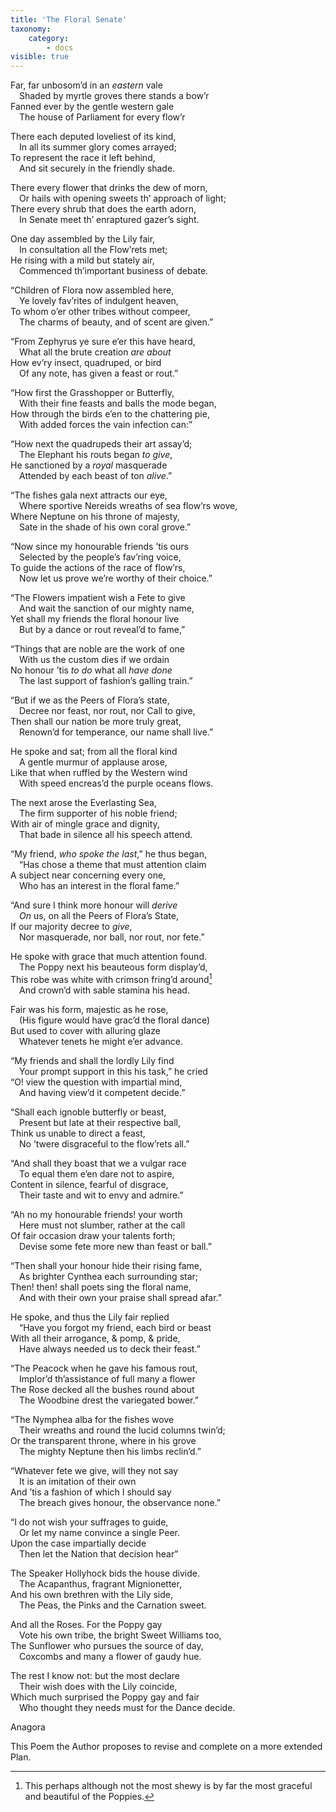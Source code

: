 ```yaml
---
title: 'The Floral Senate'
taxonomy:
    category:
        - docs
visible: true
---
```


Far, far unbosom’d in an *eastern* vale  
&emsp;Shaded by myrtle groves there stands a bow’r  
Fanned ever by the gentle western gale  
&emsp;The house of Parliament for every flow’r  
  
There each deputed loveliest of its kind,  
&emsp;In all its summer glory comes arrayed;  
To represent the race it left behind,  
&emsp;And sit securely in the friendly shade.  
  
There every flower that drinks the dew of morn,  
&emsp;Or hails with opening sweets th’ approach of light;  
There every shrub that does the earth adorn,  
&emsp;In Senate meet th’ enraptured gazer’s sight.  
  
One day assembled by the Lily fair,  
&emsp;In consultation all the Flow’rets met;  
He rising with a mild but stately air,  
&emsp;Commenced th’important business of debate.  
  
“Children of Flora now assembled here,  
&emsp;Ye lovely fav’rites of indulgent heaven,  
To whom o’er other tribes without compeer,  
&emsp;The charms of beauty, and of scent are given.”  
  
“From Zephyrus ye sure e’er this have heard,  
&emsp;What all the brute creation *are about*  
How ev’ry insect, quadruped, or bird  
&emsp;Of any note, has given a feast or rout.”  
  
“How first the Grasshopper or Butterfly,  
&emsp;With their fine feasts and balls the mode began,  
How through the birds e’en to the chattering pie,  
&emsp;With added forces the vain infection can:”  
  
“How next the quadrupeds their art assay’d;  
&emsp;The Elephant his routs began *to give*,  
He sanctioned by a *royal* masquerade  
&emsp;Attended by each beast of ton *alive*.”  
  
“The fishes gala next attracts our eye,  
&emsp;Where sportive Nereids wreaths of sea flow’rs wove,  
Where Neptune on his throne of majesty,  
&emsp;Sate in the shade of his own coral grove.”  
  
“Now since my honourable friends ’tis ours  
&emsp;Selected by the people’s fav’ring voice,  
To guide the actions of the race of flow’rs,  
&emsp;Now let us prove we’re worthy of their choice.”  
  
“The Flowers impatient wish a Fete to give  
&emsp;And wait the sanction of our mighty name,  
Yet shall my friends the floral honour live  
&emsp;But by a dance or rout reveal’d to fame,”  
    
“Things that are noble are the work of one  
&emsp;With us the <span data-tippy="fashion" class="green">custom</span> dies if we ordain  
No honour ’tis *to do* what all *have done*  
&emsp;<span data-tippy="The last supporters of her falling train" class="green">The last support of fashion’s galling train</span>.”  
  
“But if we as the Peers of Flora’s state,  
&emsp;Decree nor feast, nor rout, nor Call to give,  
Then shall our nation be more truly great,  
&emsp;Renown’d for temperance, our name shall live.”  
  
He spoke and sat; from all the floral kind  
&emsp;A gentle murmur of applause arose,  
Like that when ruffled by the Western wind  
&emsp;With speed encreas’d the purple oceans flows.  
  
The next arose the Everlasting Sea,  
&emsp;<span data-tippy="Constant" class="green">The firm</span> supporter of his noble friend;  
With air of mingle grace and dignity,  
&emsp;That bade in silence all his speech attend.  
    
“My friend, *who spoke the last*,” he thus began,  
&emsp;“Has chose a theme that must attention claim  
A subject near concerning every one,  
&emsp;Who has an interest in the floral fame.”  
  
“And sure I think more honour will *derive*  
&emsp;*On* us, on all the Peers of Flora’s State,  
If our majority decree to *give*,  
&emsp;Nor masquerade, nor ball, nor rout, nor fete.”  
  
He spoke with grace that much attention found.  
&emsp;The Poppy next his beauteous form display’d,  
This robe was white with crimson fring’d around[^1]  
&emsp;And crown’d with sable stamina his head.  
  
Fair was his form, majestic as he rose,  
&emsp;(His figure would have grac’d the floral dance)  
But used to cover with alluring glaze  
&emsp;Whatever tenets he might e’er advance.  
    
“My friends and shall the lordly Lily find  
&emsp;Your prompt support in this his task,” he cried  
“O! view the question with impartial mind,  
&emsp;And having view’d it competent decide.”  
  
“Shall each ignoble butterfly or beast,  
&emsp;Present but late at their respective ball,  
Think us unable to direct a feast,  
&emsp;No ’twere disgraceful to the flow’rets all.”  
  
“And shall they boast that we a vulgar race  
&emsp;To equal them e’en dare not to aspire,  
Content in silence, fearful of disgrace,  
&emsp;Their taste and wit to envy and admire.”  
  
“Ah no my honourable friends! your worth  
&emsp;Here must not slumber, rather at the call  
Of fair occasion draw your talents forth;  
&emsp;Devise some fete more new than feast or ball.”  
  
“Then shall your honour hide their rising fame,  
&emsp;As brighter Cynthea each surrounding star;  
Then! then! shall poets sing the floral name,  
&emsp;And with their own your praise shall spread afar.”  
  
He spoke, and thus the Lily fair replied  
&emsp;“Have you forgot my friend, each bird or beast  
With all their arrogance, & pomp, & pride,  
&emsp;Have always needed us to deck their feast.”  
  
“The Peacock when he gave his famous rout,  
&emsp;Implor’d th’assistance of full many a flower  
The Rose decked all the bushes round about  
&emsp;The Woodbine drest the variegated bower.”  
  
“The Nymphea alba for the fishes wove  
&emsp;Their wreaths and round the lucid columns twin’d;  
Or the transparent throne, where in his grove  
&emsp;<span data-tippy="Majestic" class="green">The mighty</span> Neptune then his limbs reclin’d.”  
  
“Whatever fete we give, will they not say  
&emsp;It is an imitation of their own  
And ’tis a fashion of which I should say  
&emsp;The breach gives honour, the observance none.”  
  
“I do not wish your suffrages to guide,  
&emsp;Or let my name convince a single Peer.  
Upon the case impartially decide  
&emsp;Then let the Nation that decision hear”  
  
The Speaker Hollyhock bids the house divide.  
&emsp;The Acapanthus, fragrant Mignionetter,  
And his own brethren with the Lily side,  
&emsp;The Peas, the Pinks and the Carnation sweet.  
  
And all the Roses. For the Poppy gay  
&emsp;Vote his own tribe, the bright Sweet Williams too,  
The Sunflower who pursues the source of day,  
&emsp;Coxcombs and many a flower of gaudy hue.  
  
The rest I know not: but the most declare  
&emsp;Their wish does with the Lily coincide,  
Which much surprised the Poppy gay and fair  
&emsp;Who thought they needs must for the Dance decide.  
  
Anagora  
  
<span class="pencil">This Poem the Author proposes to revise and complete on a more extended Plan.</span>  

[^1]: This perhaps although not the most shewy is by far the most graceful and beautiful of the Poppies. 